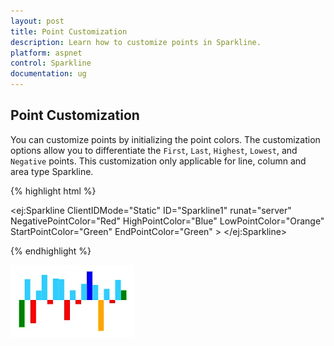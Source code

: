 ```yaml
---
layout: post
title: Point Customization
description: Learn how to customize points in Sparkline.
platform: aspnet
control: Sparkline
documentation: ug
---
```


## Point Customization

You can customize points by initializing the point colors. The customization options allow you to differentiate the `First`, `Last`, `Highest`, `Lowest`, and `Negative` points. This customization only applicable for line, column and area type Sparkline.

{% highlight html %}

<ej:Sparkline ClientIDMode="Static" ID="Sparkline1" runat="server"
    NegativePointColor="Red"
    HighPointColor="Blue"
    LowPointColor="Orange"
    StartPointColor="Green"
    EndPointColor="Green" >
 </ej:Sparkline>

{% endhighlight %}

![](Point-Customization_images/Point-Customization_img1.png)

